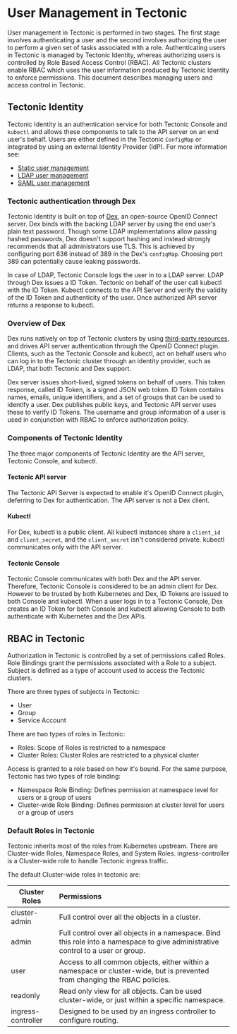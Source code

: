# User Management in Tectonic

User management in Tectonic is performed in two stages. The first stage involves authenticating a user and the second involves authorizing the user to perform a given set of tasks associated with a role. Authenticating users in Tectonic is managed by Tectonic Identity, whereas authorizing users is controlled by Role Based Access Control (RBAC). All Tectonic clusters enable RBAC which uses the user information produced by Tectonic Identity to enforce permissions. This document describes managing users and access control in Tectonic.

## Tectonic Identity

 Tectonic Identity is an authentication service for both Tectonic Console and `kubectl` and allows these components to talk to the API server on an end user's behalf. Users are either defined in the Tectonic `ConfigMap` or  integrated by using an external Identity Provider (IdP).  For more information see:

* [Static user management][user-management]
* [LDAP user management][ldap-user-management]
* [SAML user management][saml-user-management]

### Tectonic authentication through Dex

Tectonic Identity is built on top of [Dex][dex], an open-source OpenID Connect server. Dex binds with the backing LDAP server by using the end user's plain text password. Though some LDAP implementations allow passing hashed passwords, Dex doesn't support hashing and instead strongly recommends that all administrators use TLS. This is achieved by configuring port 636 instead of 389 in the Dex's `configMap`. Choosing port 389 can potentially cause leaking passwords.

In case of LDAP, Tectonic Console logs the user in to a LDAP server. LDAP through Dex issues a ID Token. Tectonic on behalf of the user call kubectl with the ID Token. Kubectl connects to the API Server and verify the validity of the ID Token and authenticity of the user. Once authorized API server returns a response to kubectl.

### Overview of Dex

Dex runs natively on top of Tectonic clusters by using [third-party resources][third-party], and drives API server authentication through the OpenID Connect plugin. Clients, such as the Tectonic Console and kubectl, act on behalf users who can log in to the Tectonic cluster through an identity provider, such as LDAP, that both Tectonic and Dex support.

Dex server issues short-lived, signed tokens on behalf of users. This token response, called ID Token, is a signed JSON web token. ID Token contains names, emails, unique identifiers, and a set of groups that can be used to identify a user. Dex publishes public keys, and Tectonic API server uses these to verify ID Tokens. The username and group information of a user is used in conjunction with RBAC to enforce authorization policy.

### Components of Tectonic Identity

The three major components of Tectonic Identity are the API server, Tectonic Console, and kubectl.

#### Tectonic API server

The Tectonic API Server is expected to enable it's OpenID Connect plugin, deferring to Dex for authentication. The API server is not a Dex client.

#### Kubectl

For Dex, kubectl is a public client. All kubectl instances share a `client_id` and `client_secret`, and the `client_secret` isn't considered private. kubectl communicates only with the API server.

#### Tectonic Console

Tectonic Console communicates with both Dex and the API server. Therefore, Tectonic Console is considered to be an admin client for Dex. However to be trusted by both Kubernetes and Dex, ID Tokens are issued to both Console and kubectl. When a user logs in to a Tectonic Console, Dex creates an ID Token for both Console and kubectl allowing Console to both authenticate with Kubernetes and the Dex APIs.

## RBAC in Tectonic

Authorization in  Tectonic is controlled by a set of permissions called Roles. Role Bindings grant the permissions associated with a Role to a subject. Subject is defined as a type of account used to access the Tectonic clusters.

There are three types of subjects in Tectonic:

* User
* Group
* Service Account

There are two types of roles in Tectonic:

* Roles: Scope of Roles is restricted to a namespace
* Cluster Roles: Cluster Roles are restricted to a physical cluster

Access is granted to a role based on how it's bound. For the same purpose, Tectonic has two types of role binding:

 * Namespace Role Binding: Defines permission at namespace level for users or a group of users
 * Cluster-wide Role Binding: Defines permission at cluster level for users or a group of users

### Default Roles in Tectonic

Tectonic inherits most of the roles from Kubernetes upstream.  There are Cluster-wide Roles, Namespace Roles, and System Roles. ingress-controller is a Cluster-wide role to handle Tectonic ingress traffic.

The default Cluster-wide roles in tectonic are:

| Cluster Roles | Permissions   |
| ------------- |:-------------|
| cluster-admin | Full control over all the objects in a cluster.|
| admin         | Full control over all objects in a namespace. Bind this role into a namespace to give administrative control to a user or group.|
| user          | Access to all common objects, either within a namespace or cluster-wide, but is prevented from changing the RBAC policies. |
| readonly      | Read only view for all objects. Can be used cluster-wide, or just within a specific namespace.|
| ingress-controller |Designed to be used by an ingress controller to configure routing.|


[user-management]: user-management.md
[ldap-user-management]:ldap-user-management.md
[saml-user-management]:saml-user-management.md
[dex]:https://github.com/coreos/dex
[third-party]: https://github.com/coreos/dex/blob/master/Documentation/storage.md#Kubernetes-third-party-resources
